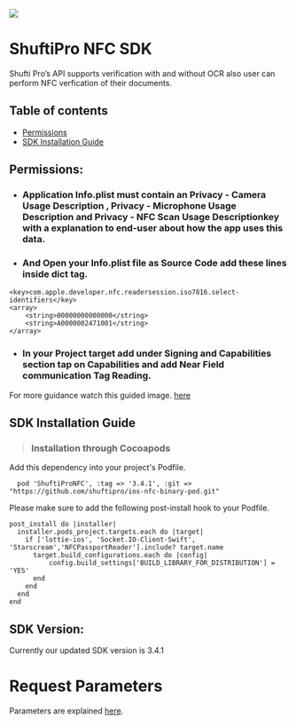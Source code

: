 [![](https://raw.githubusercontent.com/shuftipro/RESTful-API-v1.2/master/assets/banner.jpg)](https://www.shuftipro.com/)

# ShuftiPro NFC SDK

Shufti Pro’s API supports verification with and without OCR also user can perform NFC verfication of their documents. 
## Table of contents
* [Permissions](#permissions)
* [SDK Installation Guide](#sdk-installation-guide)

## Permissions:
* ### Application Info.plist must contain an **Privacy - Camera Usage Description** , **Privacy - Microphone Usage Description**  and  **Privacy - NFC Scan Usage Description**key with a explanation to end-user about how the app uses this data.
* ### And Open your Info.plist file as Source Code add these lines inside dict tag.
```
<key>com.apple.developer.nfc.readersession.iso7816.select-identifiers</key>
<array>
    <string>00000000000000</string>
    <string>A0000002471001</string>
</array>
```
* ### In your Project target add under Signing and Capabilities section tap on Capabilities and add Near Field communication Tag Reading.
For more guidance watch this guided image. [here](nfcGuide.png)


## SDK Installation Guide
>### Installation through Cocoapods

 Add this dependency into your project's Podfile.
```
  pod 'ShuftiProNFC', :tag => '3.4.1', :git => "https://github.com/shuftipro/ios-nfc-binary-pod.git"
```
Please make sure to add the following post-install hook to your Podfile.

```
post_install do |installer|
  installer.pods_project.targets.each do |target|
    if ['lottie-ios', 'Socket.IO-Client-Swift', 'Starscream','NFCPassportReader'].include? target.name
      target.build_configurations.each do |config|
          config.build_settings['BUILD_LIBRARY_FOR_DISTRIBUTION'] = 'YES'
      end
    end
  end
end
```

## SDK Version:
Currently our updated SDK version is 3.4.1

# Request Parameters
Parameters are explained [here](https://github.com/shuftipro/iOS-SDK#auth-keys).
